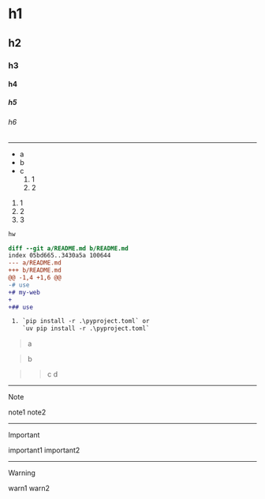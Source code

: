 # h1

## h2

### h3

#### h4

##### h5

###### h6

---

- a
- b
- c
  1. 1
  2. 2

1. 1
2. 2
3. 3

```txt
hw
```

```diff
diff --git a/README.md b/README.md
index 05bd665..3430a5a 100644
--- a/README.md
+++ b/README.md
@@ -1,4 +1,6 @@
-# use
+# my-web
+
+## use

 1. `pip install -r .\pyproject.toml` or
    `uv pip install -r .\pyproject.toml`
```

> a

> b

> > c
> > d

---

> [!note]
> note1
> note2

---

> [!important]
> important1
> important2

---

> [!warning]
> warn1
> warn2
